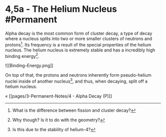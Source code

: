 # 4,5a - The Helium Nucleus #Permanent 
Alpha decay is the most common form of cluster decay, a type of decay where a nucleus splits into two or more smaller clusters of neutrons and protons[^1]. Its frequency is a result of the special properties of the helium nucleus. The helium nucleus is extremely stable and has a incredibly high binding energy[^2]. 

![[Binding-Energy.png]]

On top of that, the protons and neutrons inherently form pseudo-helium nuclei inside of another nucleus[^3], and thus, when decaying, split off a helium nucleus.

« [[pages/3-Permanent-Notes/4 - Alpha Decay (P)]]

[^1]: What is the difference between fission and cluster decay?
[^2]: Why though? Is it to do with the geometry?
[^3]: Is this due to the stability of helium-4?
